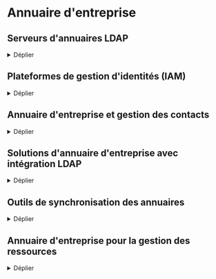 # Annuaire d'entreprise

## Serveurs d'annuaires LDAP

<details>
<summary>Déplier</summary>
  
  - [OpenLDAP](https://www.openldap.org/) (Serveur d'annuaire LDAP open source, largement utilisé pour la gestion des identités et des accès en entreprise)
  - [Univention Corporate Server (UCS)](https://www.univention.com/) (Univention Corporate Server est un système d'exploitation de serveur, dérivé de Debian GNU/Linux, doté d'un système de gestion intégré pour l'administration multiplateformes de serveurs, de services, de clients, de bureaux et d'utilisateurs, ainsi que de machines virtuelles...)
  - [389 Directory Server](https://directory.fedoraproject.org/) (Serveur d'annuaire LDAP open source, stable et performant, conçu pour les grandes entreprises)
  - [Apache Directory Server](https://directory.apache.org/) (Serveur d'annuaire LDAP open source, avec une interface utilisateur graphique pour gérer les données LDAP)
  - [FreeIPA](https://www.freeipa.org/) (Système de gestion d'identités et d'annuaire LDAP complet, intégrant également la gestion des politiques de sécurité)

 </details>   

## Plateformes de gestion d'identités (IAM)

<details>
<summary>Déplier</summary>
  
  - [Keycloak](https://www.keycloak.org/) (Plateforme open source de gestion des identités et des accès, avec des fonctionnalités d'authentification unique (SSO) et de fédération d'identités)
  - [Gluu](https://www.gluu.org/) (Suite de gestion d'identités open source pour l'authentification, l'autorisation et la fédération des identités)
  - [FreeIPA](https://www.freeipa.org/) (Système de gestion des identités basé sur LDAP, Kerberos et d'autres technologies pour une solution IAM complète)
  - [FusionAuth](https://fusionauth.io/) (Solution open source de gestion des identités, facile à intégrer avec des applications web et mobiles)

    </details>

## Annuaire d'entreprise et gestion des contacts

<details>
<summary>Déplier</summary>

  - [EGroupware](https://www.egroupware.org/) (Suite open source de collaboration, intégrant un annuaire d'entreprise pour la gestion des contacts et des utilisateurs)
  - [SOGo](https://sogo.nu/) (Serveur open source collaboratif avec des fonctionnalités d'annuaire d'entreprise, compatible avec des clients Outlook et Thunderbird)
  - [Zimbra](https://www.zimbra.com/) (Suite de messagerie et collaboration open source, incluant un annuaire d'entreprise et la gestion des contacts)
  - [Nextcloud Contacts](https://nextcloud.com/) (Application de gestion des contacts intégrée à la suite Nextcloud, offrant des fonctionnalités d'annuaire d'entreprise)

</details>

## Solutions d'annuaire d'entreprise avec intégration LDAP

<details>
<summary>Déplier</summary>

  - [FusionDirectory](https://www.fusiondirectory.org/) (Interface de gestion pour OpenLDAP, facilitant la gestion des utilisateurs, des groupes et des ressources dans l'annuaire)
  - [LDAP Account Manager](https://www.ldap-account-manager.org/lamcms/) (Interface web open source pour gérer les utilisateurs et les groupes dans un annuaire LDAP)
  - [GOsa²](https://gosa-project.org/) (Outil open source pour la gestion centralisée des systèmes via LDAP, avec une interface utilisateur conviviale)
  - [phpLDAPadmin](https://phpldapadmin.sourceforge.io/wiki/index.php/Main_Page) (Interface web open source pour l'administration des serveurs LDAP)

</details>


## Outils de synchronisation des annuaires

<details>
<summary>Déplier</summary>

  - [Lsc (LDAP Synchronization Connector)](https://lsc-project.org/) (Outil open source de synchronisation d'annuaires LDAP, avec support pour plusieurs sources de données)
  - [Univention Corporate Server (UCS)](https://www.univention.com/) (Univention Corporate Server est un système d'exploitation de serveur, dérivé de Debian GNU/Linux, doté d'un système de gestion intégré pour l'administration multiplateformes de serveurs, de services, de clients, de bureaux et d'utilisateurs, ainsi que de machines virtuelles...)
  - [Syncope](https://syncope.apache.org/) (Plateforme open source de gestion des identités et des accès (IAM), avec des fonctionnalités avancées de synchronisation des utilisateurs entre annuaires)

</details>

## Annuaire d'entreprise pour la gestion des ressources

<details>
<summary>Déplier</summary>
  
  - [iTop](https://www.itophub.io/) (Outil open source de gestion de la configuration (CMDB) et des ressources, avec des fonctionnalités d'annuaire d'entreprise)
  - [GLPI](https://glpi-project.org/) (Système open source de gestion des ressources et des services IT, avec des fonctionnalités d'annuaire et d'inventaire)
  - [NetBox](https://netbox.readthedocs.io/en/stable/) (Outil open source de gestion d'infrastructure réseau et de documentation des ressources, incluant la gestion des utilisateurs et des accès)
  - [RackTables](https://www.racktables.org/) (Outil open source de gestion des centres de données et de documentation des ressources, avec des fonctionnalités d'annuaire pour la gestion des utilisateurs)

</details>


